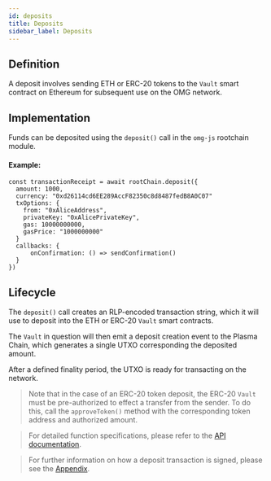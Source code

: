 ```yaml
---
id: deposits
title: Deposits
sidebar_label: Deposits
---
```


## Definition

A deposit involves sending ETH or ERC-20 tokens to the `Vault` smart contract on Ethereum for subsequent use on the OMG network.

## Implementation

Funds can be deposited using the `deposit()` call in the `omg-js` rootchain module.

#### Example:

```
const transactionReceipt = await rootChain.deposit({
  amount: 1000,
  currency: "0xd26114cd6EE289AccF82350c8d8487fedB8A0C07"
  txOptions: {
    from: "0xAliceAddress",
    privateKey: "0xAlicePrivateKey",
    gas: 10000000000,
    gasPrice: "1000000000"
  }
  callbacks: {
      onConfirmation: () => sendConfirmation()
  }
})
```

## Lifecycle

The `deposit()` call creates an RLP-encoded transaction string, which it will use to deposit into the ETH or ERC-20 `Vault` smart contracts.

The `Vault` in question will then emit a deposit creation event to the Plasma Chain, which generates a single UTXO corresponding the deposited amount.

After a defined finality period, the UTXO is ready for transacting on the network.

> Note that in the case of an ERC-20 token deposit, the ERC-20 `Vault` must be pre-authorized to effect a transfer from the sender. To do this, call the `approveToken()` method with the corresponding token address and authorized amount.

> For detailed function specifications, please refer to the [API documentation](https://developer.omisego.co/omg-js/#deposit).

> For further information on how a deposit transaction is signed, please see the [Appendix]().
